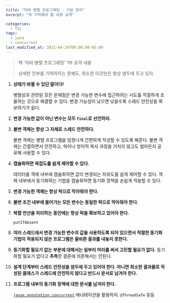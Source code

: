 ```yaml
---
title: "자바 병렬 프로그래밍 - 기본 원리"
excerpt: "꼭 기억해야 할 내용 요약"

categories:
  - TIL
tags:
  - java
  - concurrent
last_modified_at: 2021-04-24T08:06:00-05:00
---
```


> 책 '자바 병렬 프로그래밍' 1부 요약 내용
>
> 상세한 전부를 기억하지는 못해도, 최소한 이것만은 항상 염두에 두고 있자.

1. **상태가 바뀔 수 있단 말이다!**
   
   병렬성과 관련된 모든 문제점은 변경 가능한 변수에 접근하려는 시도를 적절하게 조율하는 것으로 해결할 수 있다. 변경 가능성이 낮으면 낮을수록 스레드 안전성을 확보하기가 쉽다.
   
2. **변경 가능한 값이 아닌 변수는 모두 `final`로 선언하라.**

3. **불변 객체는 항상 그 자체로 스레드 안전하다.**

   불변 객체는 병렬 프로그램을 엄청나게 간편하게 작성할 수 있도록 해준다. 불변 객체는 간결하면서 안전하고, 락이나 방어적 복사 과정을 거치지 않고도 얼마든지 공유해 사용할 수 있다.

4. **캡슐화하면 복잡도를 쉽게 제어할 수 있다.**
   
   데이터를 객체 내부에 캡슐화하면 값이 변경되는 자유도를 쉽게 제어할 수 있다. 객체 내부에서 동기화하는 기법을 캡슐화하면 동기화 정책을 손쉽게 적용할 수 있다.

5. **변경 가능한 객체는 항상 락으로 막아줘야 한다.**

6. **불변 조건 내부에 들어가는 모든 변수는 동일한 락으로 막아줘야 한다.**

7. **복합 연산을 처리하는 동안에는 항상 락을 확보하고 있어야 한다.**
   
   `putIfAbsent`

8. **여러 스레드에서 변경 가능한 변수의 값을 사용하도록 되어 있으면서 적절한 동기화 기법이 적용되지 않은 프로그램은 올바른 결과를 내놓지 못한다.**

9. **동기화할 필요가 없는 부분에 대해서는 일부러 머리를 써서 고민할 필요가 없다.**
   동기화할 필요가 없다고 **추측**한 결론에 의존해서는 안된다.

10. **설계 단계부터 스레드 안전성을 염두에 두고 있어야 한다. 아니면 최소한 결과물로 작성된 클래스가 스레드에 안전하지 않다고 반드시 문서로 남겨야 한다.**

11. **프로그램 내부의 동기화 정책에 대한 문서를 남겨야 한다.**
    
    [`javax.annotation.concurrent`](https://www.javadoc.io/static/com.google.code.findbugs/annotations/3.0.1u2/javax/annotation/concurrent/package-summary.html) 애너테이션을 활용하자. `@ThreadSafe` 등등